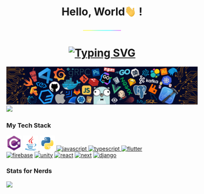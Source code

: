 <!---header --->
<h1 align="center">Hello, World<img src="https://raw.githubusercontent.com/ABSphreak/ABSphreak/master/gifs/Hi.gif" width="30px" height="32px" style="margin-bottom: -5px;"/> !</h1>

 <p align="center">
  <img src="https://github.com/Arshiakhan50/Arshiakhan50/blob/main/Rainbow.gif" width="100vw">
  </p>
<!--header--->

<!--Typing  svg-->
<h1 align="center">
<a href="https://git.io/typing-svg"><img src="https://readme-typing-svg.herokuapp.com?font=Fira+Code&pause=1000&width=435&lines=I'm+Arshia+Sharifi!...;A+Software+Engineer+...;Great+to+have+you+here!🖤&center=true&size=20" alt="Typing SVG" /></a>
</h1>
<!--Typing svg-->

<!--svg-->
<img src="https://github.com/Arshiakhan50/Arshiakhan50/blob/main/header_.png">
<!--svg-->

<!--streaks-->

  <a href="https://github.com/anuraghazra/convoychat">
  <img src="https://github-readme-stats.vercel.app/api/top-langs/?username=Arshiakhan50&layout=compact&theme=dark&langs_count=6&hide_border=true" width="75%"/>
  </a>


 <!--streaks-->
   
 


<!--

### Hi there 👋

###
- 👋 Hi, I’m Arshia Sharifi
- 👀 I’m always eager to take on new challenges and continuously imporove my skills.
- 💞️ I am passionate about creating user-friendly software solutions that can make a real impact.
- 📫 How to reach me:
  <ul>
  <li>Email: arshia.sharifi@torontomu.ca</li>
  <li><a href="https://www.linkedin.com/in/arshia-sharifi-1b581024b/" target="_blank">LinkedIn</a></li>
  </ul>

-->

### My Tech Stack
<p align="left"> <a href="https://www.w3schools.com/cs/" target="_blank" rel="noreferrer">
<img src="https://raw.githubusercontent.com/devicons/devicon/master/icons/csharp/csharp-original.svg" alt="csharp" width="40" height="40"/></a> 
<a href="https://www.java.com" target="_blank" rel="noreferrer"> <img src="https://raw.githubusercontent.com/devicons/devicon/master/icons/java/java-original.svg" alt="java" width="40" height="40"/> </a> 
<a href="https://www.python.org" target="_blank" rel="noreferrer"> <img src="https://raw.githubusercontent.com/devicons/devicon/master/icons/python/python-original.svg" alt="python" width="40" height="40"/> </a> 
<a href="https://www.javascript.com/" target="_blank" rel="noreferrer"> <img src="https://upload.wikimedia.org/wikipedia/commons/6/6a/JavaScript-logo.png" alt="javascript" width="40" height="40"/> </a> 
<a href="https://www.typescriptlang.org/" target="_blank" rel="noreferrer"> <img src="https://upload.wikimedia.org/wikipedia/commons/thumb/4/4c/Typescript_logo_2020.svg/1200px-Typescript_logo_2020.svg.png" alt="typescript" width="40" height="40"/> </a> 
  <a href="https://flutter.dev/" target="_blank" rel="noreferrer"> <img src="https://storage.googleapis.com/cms-storage-bucket/4fd5520fe28ebf839174.svg" alt="flutter" width="40" height="40"/></a> <br>
  <a href="https://firebase.google.com/" target="_blank" rel="noreferrer"> <img src="https://firebase.google.com/static/downloads/brand-guidelines/PNG/logo-logomark.png" alt="firebase" width="30" height="40"/></a>
  <a href="https://unity.com/" target="_blank" rel="noreferrer"> <img src="https://cdn-icons-png.flaticon.com/512/5969/5969294.png" alt="unity" width="40" height="40"/></a> 
  <a href="https://react.dev/" target="_blank" rel="noreferrer"> <img src="https://upload.wikimedia.org/wikipedia/commons/thumb/a/a7/React-icon.svg/2300px-React-icon.svg.png" alt="react" width="50" height="40"/></a> 
  <a href="https://nextjs.org/" target="_blank" rel="noreferrer"> <img src="https://www.drupal.org/files/project-images/nextjs-icon-dark-background.png" alt="next" width="40" height="40"/></a> 
  <a href="https://www.djangoproject.com/" target="_blank" rel="noreferrer"> <img src="https://www.svgrepo.com/show/353657/django-icon.svg" alt="django" width="40" height="40"/></a> 
</p>

### Stats for Nerds
<a href="https://github.com/anuraghazra/convoychat">
  <img height=200 align="center" src="https://github-readme-stats.vercel.app/api/top-langs/?username=Arshiakhan50&layout=compact&langs_count=8&theme=midnight-purple&card_width=320" />
</a>

<!--

Here are some ideas to get you started:

- 🔭 I’m currently working on ...
- 🌱 I’m currently learning ...
- 👯 I’m looking to collaborate on ...
- 🤔 I’m looking for help with ...
- 💬 Ask me about ...
- 📫 How to reach me: ...
- 😄 Pronouns: ...
- ⚡ Fun fact: ...
-->
